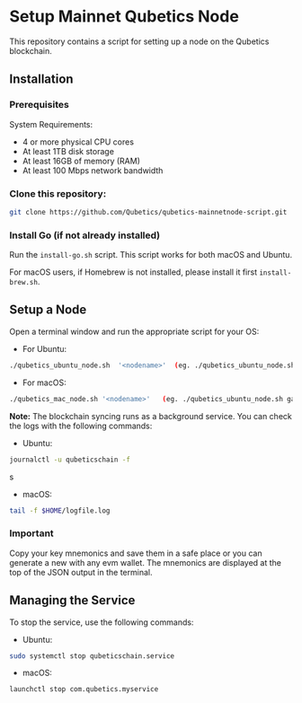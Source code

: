 # Setup Mainnet Qubetics Node

This repository contains a script for setting up a node on the Qubetics blockchain.

## Installation

### Prerequisites

System Requirements:
- 4 or more physical CPU cores
- At least 1TB disk storage
- At least 16GB of memory (RAM)
- At least 100 Mbps network bandwidth

### Clone this repository:

```bash
git clone https://github.com/Qubetics/qubetics-mainnetnode-script.git
```

### Install Go (if not already installed)

Run the `install-go.sh` script. This script works for both macOS and Ubuntu.

For macOS users, if Homebrew is not installed, please install it first `install-brew.sh`.

## Setup a Node

Open a terminal window and run the appropriate script for your OS:

- For Ubuntu:

```bash
./qubetics_ubuntu_node.sh  '<nodename>'  (eg. ./qubetics_ubuntu_node.sh galaxynode)
```

- For macOS:

```bash
./qubetics_mac_node.sh '<nodename>'   (eg. ./qubetics_ubuntu_node.sh galaxynode)
```

**Note:** The blockchain syncing runs as a background service. You can check the logs with the following commands:

- Ubuntu:

```bash
journalctl -u qubeticschain -f
```
s
- macOS:

```bash
tail -f $HOME/logfile.log
```

### Important

Copy your key mnemonics and save them in a safe place or you can generate a new with any evm wallet. The mnemonics are displayed at the top of the JSON output in the terminal.

## Managing the Service

To stop the service, use the following commands:

- Ubuntu:

```bash
sudo systemctl stop qubeticschain.service
```

- macOS:

```bash
launchctl stop com.qubetics.myservice